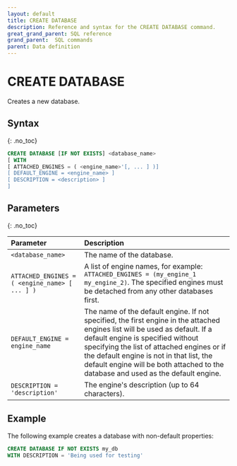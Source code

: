 ```yaml
---
layout: default
title: CREATE DATABASE
description: Reference and syntax for the CREATE DATABASE command.
great_grand_parent: SQL reference
grand_parent:  SQL commands
parent: Data definition
---
```


# CREATE DATABASE
Creates a new database.

## Syntax
{: .no_toc} 

```sql
CREATE DATABASE [IF NOT EXISTS] <database_name>
[ WITH 
[ ATTACHED_ENGINES = ( <engine_name>'[, ... ] )]
[ DEFAULT_ENGINE = <engine_name> ]
[ DESCRIPTION = <description> ]
]
```

## Parameters 
{: .no_toc} 


| Parameter                                      | Description                     |
| :---------------------------------------------- | :---------------------------- |
| `<database_name>`                              | The name of the database. | 
| `ATTACHED_ENGINES = ( <engine_name> [ ... ] )` | A list of engine names, for example:<br>`ATTACHED_ENGINES = (my_engine_1 my_engine_2)`. The specified engines must be detached from any other databases first. |
| `DEFAULT_ENGINE = engine_name`                 | The name of the default engine. If not specified, the first engine in the attached engines list will be used as default. If a default engine is specified without specifying the list of attached engines or if the default engine is not in that list, the default engine will be both attached to the database and used as the default engine. |
| `DESCRIPTION = 'description'`                  | The engine's description (up to 64 characters). |

## Example
The following example creates a database with non-default properties: 

```sql
CREATE DATABASE IF NOT EXISTS my_db
WITH DESCRIPTION = 'Being used for testing'
```
